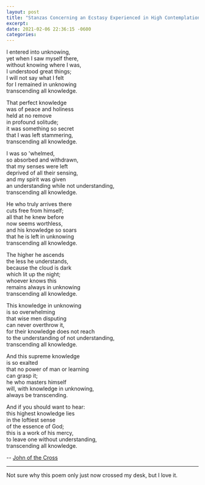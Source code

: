 ```yaml
---
layout: post
title: "Stanzas Concerning an Ecstasy Experienced in High Contemplation"
excerpt: 
date: 2021-02-06 22:36:15 -0600
categories: 
---
```


I entered into unknowing,  
yet when I saw myself there,  
without knowing where I was,  
I understood great things;  
I will not say what I felt  
for I remained in unknowing  
transcending all knowledge.

That perfect knowledge  
was of peace and holiness  
held at no remove  
in profound solitude;  
it was something so secret  
that I was left stammering,  
transcending all knowledge.

I was so 'whelmed,  
so absorbed and withdrawn,  
that my senses were left  
deprived of all their sensing,  
and my spirit was given  
an understanding while not understanding,  
transcending all knowledge.

He who truly arrives there  
cuts free from himself;  
all that he knew before  
now seems worthless,  
and his knowledge so soars  
that he is left in unknowing  
transcending all knowledge.

The higher he ascends  
the less he understands,  
because the cloud is dark  
which lit up the night;  
whoever knows this  
remains always in unknowing  
transcending all knowledge.

This knowledge in unknowing  
is so overwhelming  
that wise men disputing  
can never overthrow it,  
for their knowledge does not reach  
to the understanding of not understanding,  
transcending all knowledge.

And this supreme knowledge  
is so exalted  
that no power of man or learning  
can grasp it;  
he who masters himself  
will, with knowledge in unknowing,  
always be transcending.

And if you should want to hear:  
this highest knowledge lies  
in the loftiest sense  
of the essence of God;  
this is a work of his mercy,  
to leave one without understanding,  
transcending all knowledge.

-- [John of the Cross](https://en.wikipedia.org/wiki/John_of_the_Cross)

---

Not sure why this poem only just now crossed my desk, but I love it.